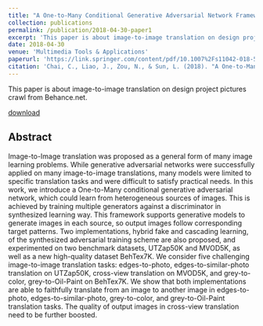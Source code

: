 ```yaml
---
title: "A One-to-Many Conditional Generative Adversarial Network Framework for Multiple Image-to-Image Translations"
collection: publications
permalink: /publication/2018-04-30-paper1
excerpt: 'This paper is about image-to-image translation on design project pictures crawl from Behance.net.'
date: 2018-04-30
venue: 'Multimedia Tools & Applications'
paperurl: 'https://link.springer.com/content/pdf/10.1007%2Fs11042-018-5968-7.pdf'
citation: 'Chai, C., Liao, J., Zou, N., & Sun, L. (2018). "A One-to-Many Conditional Generative Adversarial Network Framework for Multiple Image-to-Image Translations." <i>Multimedia Tools & Applications</i>. 77(11).'
---
```

This paper is about image-to-image translation on design project pictures crawl from Behance.net.

[download](https://link.springer.com/content/pdf/10.1007%2Fs11042-018-5968-7.pdf)

## Abstract
Image-to-Image translation was proposed as a general form of many image learning problems. While generative adversarial networks were successfully applied on many image-to-image translations, many models were limited to specific translation tasks and were difficult to satisfy practical needs. In this work, we introduce a One-to-Many conditional generative adversarial network, which could learn from heterogeneous sources of images. This is achieved by training multiple generators against a discriminator in synthesized learning way. This framework supports generative models to generate images in each source, so output images follow corresponding target patterns. Two implementations, hybrid fake and cascading learning, of the synthesized adversarial training scheme are also proposed, and experimented on two benchmark datasets, UTZap50K and MVOD5K, as well as a new high-quality dataset BehTex7K. We consider five challenging image-to-image translation tasks: edges-to-photo, edges-to-similar-photo translation on UTZap50K, cross-view translation on MVOD5K, and grey-to-color, grey-to-Oil-Paint on BehTex7K. We show that both implementations are able to faithfully translate from an image to another image in edges-to-photo, edges-to-similar-photo, grey-to-color, and grey-to-Oil-Paint translation tasks. The quality of output images in cross-view translation need to be further boosted.
